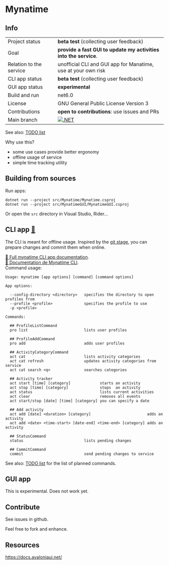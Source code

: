 
Mynatime
====================

Info
-------------

|||
|--|--|
| Project status          | **beta test** (collecting user feedback)                          |
| Goal                    | **provide a fast GUI to update my activities into the service**.  |
| Relation to the service | unofficial CLI and GUI app for Manatime, use at your own risk     |
| CLI app status          | **beta test** (collecting user feedback)                          |
| GUI app status          | **experimental**                                                  |
| Build and run           | net6.0                                                            |
| License                 | GNU General Public License Version 3                              |
| Contributions           | **open to contributions**: use issues and PRs                     |
| Main branch             | [![.NET](https://github.com/sandrock/mynatime/actions/workflows/dotnet.yml/badge.svg)](https://github.com/sandrock/mynatime/actions/workflows/dotnet.yml) |

See also: [TODO list](TODO.md)

Why use this?

- some use cases provide better ergonomy
- offline usage of service
- simple time tracking utility


Building from sources
-------------

Run apps:

```
dotnet run --project src/Mynatime/Mynatime.csproj
dotnet run --project src/MynatimeGUI/MynatimeGUI.csproj
```

Or open the `src` directory in Visual Studio, Rider...


CLI app [📖](help/AppCLI.0Index.en.md)
-------------

The CLI is meant for offline usage. Inspired by the [git stage](https://git-scm.com/book/en/v2/Git-Basics-Recording-Changes-to-the-Repository), you can prepare changes and commit them when online. 

[📖 Full mynatime CLI app documentation](help/AppCLI.0Index.en.md).    
[📖 Documentation de Mynatime CLI](help/AppCLI.0Index.fr.md).    
Command usage:

```
Usage: mynatime [app options] [command] [command options]

App options:

  --config-directory <directory>   specifies the directory to open profiles from
  --profile <profile>              specifies the profile to use
  -p <profile>

Commands:

  ## ProfileListCommand
  pro list                         lists user profiles

  ## ProfileAddCommand
  pro add                          adds user profiles

  ## ActivityCategoryCommand
  act cat                          lists activity categories
  act cat refresh                  updates activity categories from service
  act cat search <q>               searches categories

  ## Activity tracker
  act start [time] [category]             starts an activity
  act stop [time] [category]              stops  an activity
  act status                              lists current activities
  act clear                               removes all events
  act start/stop [date] [time] [category] you can specify a date

  ## Add activity
  act add [date] <duration> [category]                         adds an activity
  act add <date> <time-start> [date-end] <time-end> [category] adds an activity

  ## StatusCommand
  status                           lists pending changes

  ## CommitCommand
  commit                           send pending changes to service
```

See also: [TODO list](TODO.md) for the list of planned commands. 


GUI app
-------------

This is experimental. Does not work yet. 


Contribute
-------------

See issues in github.

Feel free to fork and enhance.


Resources
-------------

https://docs.avaloniaui.net/  


